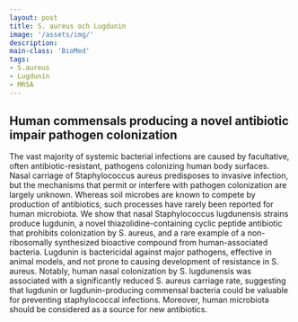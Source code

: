 ```yaml
---
layout: post
title: S. aureus och Lugdunin
image: '/assets/img/'
description:
main-class: 'BioMed'
tags:
- S.aureus
- Lugdunin
- MRSA
---
```


## Human commensals producing a novel antibiotic impair pathogen colonization
The vast majority of systemic bacterial infections are caused by facultative, often antibiotic-resistant, pathogens colonizing human body surfaces. Nasal carriage of Staphylococcus aureus predisposes to invasive infection, but the mechanisms that permit or interfere with pathogen colonization are largely unknown. Whereas soil microbes are known to compete by production of antibiotics, such processes have rarely been reported for human microbiota. We show that nasal Staphylococcus lugdunensis strains produce lugdunin, a novel thiazolidine-containing cyclic peptide antibiotic that prohibits colonization by S. aureus, and a rare example of a non-ribosomally synthesized bioactive compound from human-associated bacteria. Lugdunin is bactericidal against major pathogens, effective in animal models, and not prone to causing development of resistance in S. aureus. Notably, human nasal colonization by S. lugdunensis was associated with a significantly reduced S. aureus carriage rate, suggesting that lugdunin or lugdunin-producing commensal bacteria could be valuable for preventing staphylococcal infections. Moreover, human microbiota should be considered as a source for new antibiotics.
